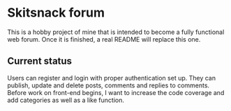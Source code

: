 # Skitsnack forum
This is a hobby project of mine that is intended to become a fully functional web forum. Once it is finished, a real 
README will replace this one. 

## Current status
Users can register and login with proper authentication set up. They can publish, update and delete posts, comments 
and replies to comments. Before work on front-end begins, I want to increase the code coverage and add categories as 
well as a like function.
